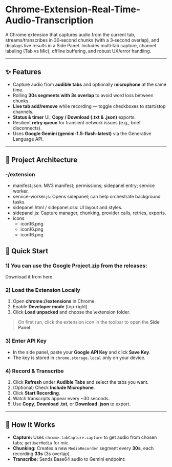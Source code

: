 # Chrome-Extension-Real-Time-Audio-Transcription
A Chrome extension that captures audio from the current tab, streams/transcribes in 30‑second chunks (with a 3‑second overlap), and displays live results in a Side Panel. Includes multi‑tab capture, channel labeling (Tab vs Mic), offline buffering, and robust UX/error handling.

---

## ✨ Features

- Capture audio from **audible tabs** and optionally **microphone** at the same time.
- Rolling **30s segments with 3s overlap** to avoid word loss between chunks.
- **Live tab add/remove** while recording — toggle checkboxes to start/stop channels.
- **Status & timer** UI; **Copy / Download (.txt & .json)** exports.
- Resilient **retry queue** for transient network issues (e.g., brief disconnects).
- Uses **Google Gemini (gemini-1.5-flash-latest)** via the Generative Language API.

---

## 🧱 Project Architecture
### -/extension
- manifest.json: MV3 manifest; permissions; sidepanel entry; service worker.
- service-worker.js: Opens sidepanel; can help orchestrate background tasks.
- sidepanel.html / sidepanel.css: UI layout and styles.
- sidepanel.js: Capture manager, chunking, provider calls, retries, exports.
- icons
  - icon16.png
  - icon16.png
  - icon16.png


## 🚀 Quick Start

### 1)  You can use the Google Project.zip from the releases:
Download it from here.

### 2) Load the Extension Locally
1. Open **chrome://extensions** in Chrome.
2. Enable **Developer mode** (top-right).
3. Click **Load unpacked** and choose the \extension folder.

> On first run, click the extension icon in the toolbar to open the **Side Panel**.

### 3) Enter API Key
- In the side panel, paste your **Google API Key** and click **Save Key**.
- The key is stored in `chrome.storage.local` only on your device.

### 4) Record & Transcribe
1. Click **Refresh** under **Audible Tabs** and select the tabs you want.
2. (Optional) Check **Include Microphone**.
3. Click **Start Recording**.
4. Watch transcripts appear every ~30 seconds.
5. Use **Copy**, **Download .txt**, or **Download .json** to export.

---

## 🧩 How It Works

- **Capture:** Uses `chrome.tabCapture.capture` to get audio from chosen tabs; `getUserMedia` for mic.
- **Chunking:** Creates a new `MediaRecorder` segment every **30s**, each recording **33s** (3s overlap).
- **Transcribe:** Sends Base64 audio to Gemini endpoint:
